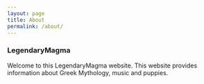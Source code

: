 ```yaml
---
layout: page
title: About
permalink: /about/
---
```



### LegendaryMagma

Welcome to this LegendaryMagma website. This website provides information about Greek Mythology, music and puppies.



